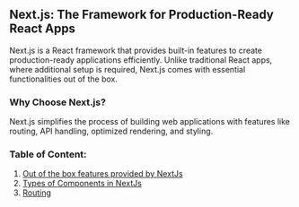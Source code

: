 ## **Next.js: The Framework for Production-Ready React Apps**
Next.js is a React framework that provides built-in features to create production-ready applications efficiently. Unlike traditional React apps, where additional setup is required, Next.js comes with essential functionalities out of the box.

### **Why Choose Next.js?**
Next.js simplifies the process of building web applications with features like routing, API handling, optimized rendering, and styling.

### Table of Content:
1. [Out of the box features provided by NextJs](./getting-started/nextjs-features.md)
2. [Types of Components in NextJs](./concepts/types-of-components-in-nextjs.md)
3. [Routing]()
